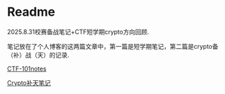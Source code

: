 # Readme

2025.8.31校赛备战笔记+CTF短学期crypto方向回顾.

笔记放在了个人博客的这两篇文章中，第一篇是短学期笔记，第二篇是crypto备（补）战（天）的记录.

[CTF-101notes](https://grapesea.github.io/MyBlog/ctf/2025-07-01-ctf.html)

[Crypto补天笔记](https://grapesea.github.io/MyBlog/ctf/2025-07-01-crypto_prep_csactf.html)